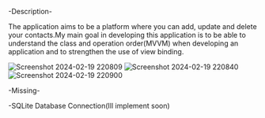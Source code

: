 -Description-


The application aims to be a platform where you can add, update and delete your contacts.My main goal in developing this application is to be able to understand the class and
operation order(MVVM) when developing an application and to strengthen the use of view binding.

![Screenshot 2024-02-19 220809](https://github.com/Merthanaka/ContactsApp/assets/94761569/993b1172-c4f1-4a58-8523-2b4b89f5c50c)
![Screenshot 2024-02-19 220840](https://github.com/Merthanaka/ContactsApp/assets/94761569/fc37286a-a901-463b-9717-4f41297a54e4)
![Screenshot 2024-02-19 220900](https://github.com/Merthanaka/ContactsApp/assets/94761569/d01471a2-b658-48e6-ab07-540fcf57e987)


-Missing-


-SQLite Database Connection(Ill implement soon)
